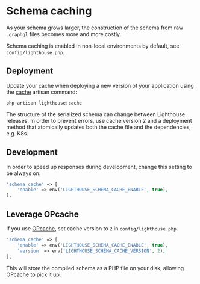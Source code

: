 # Schema caching

As your schema grows larger, the construction of the schema from raw `.graphql` files
becomes more and more costly.

Schema caching is enabled in non-local environments by default, see `config/lighthouse.php`.

## Deployment

Update your cache when deploying a new version of your application
using the [cache](../api-reference/commands.md#cache) artisan command:

    php artisan lighthouse:cache

The structure of the serialized schema can change between Lighthouse releases.
In order to prevent errors, use cache version 2 and a deployment method that
atomically updates both the cache file and the dependencies, e.g. K8s.

## Development

In order to speed up responses during development, change this setting to be always on:

```php
'schema_cache' => [
    'enable' => env('LIGHTHOUSE_SCHEMA_CACHE_ENABLE', true),
],
```

## Leverage OPcache

If you use [OPcache](https://www.php.net/manual/en/book.opcache.php), set cache version to `2` in `config/lighthouse.php`.

```php
'schema_cache' => [
    'enable' => env('LIGHTHOUSE_SCHEMA_CACHE_ENABLE', true),
    'version' => env('LIGHTHOUSE_SCHEMA_CACHE_VERSION', 2),
],
```

This will store the compiled schema as a PHP file on your disk, allowing OPcache to pick it up.
